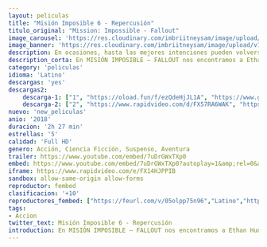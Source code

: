 ```yaml
---
layout: peliculas
title: "Misión Imposible 6 - Repercusión"
titulo_original: "Mission: Impossible - Fallout"
image_carousel: 'https://res.cloudinary.com/imbriitneysam/image/upload/v1542063895/mision-poster-min.jpg'
image_banner: 'https://res.cloudinary.com/imbriitneysam/image/upload/v1542063895/mision-banner-min.jpg'
description: En ocasiones, hasta las mejores intenciones pueden volverse contra nosotros. En MISIÓN IMPOSIBLE – FALLOUT nos encontramos a Ethan Hunt (Tom Cruise) y su equipo en el FMI (Alec Baldwin, Simon Pegg, Ving Rhames), junto con algunos aliados conocidos (Rebecca Ferguson, Michelle Monaghan) en una carrera contrarreloj después de una misión fallida. Henry Cavill, Angela Bassett y Vanessa Kirby también se unen al dinámico reparto, mientras que el director Christopher McQuarrie vuelve a ponerse al timón.
description_corta: En MISIÓN IMPOSIBLE – FALLOUT nos encontramos a Ethan Hunt (Tom Cruise) y su equipo en el FMI, junto con algunos aliados conocidos en una carrera contrarreloj después de una misión fallida....
category: 'peliculas'
idioma: 'Latino'
descargas: 'yes'
descargas2:
    descarga-1: ["1", "https://oload.fun/f/ezQdeHjJL1A", "https://www.google.com/s2/favicons?domain=openload.co","OpenLoad","https://res.cloudinary.com/imbriitneysam/image/upload/v1541473684/mexico.png", "Latino", "Full HD"]
    descarga-2: ["2", "https://www.rapidvideo.com/d/FX57RA6WAK", "https://www.google.com/s2/favicons?domain=www.rapidvideo.com","RapidVideo","https://res.cloudinary.com/imbriitneysam/image/upload/v1541473684/mexico.png", "Latino", "Full HD"]
nuevo: 'new_peliculas'
anio: '2018'
duracion: '2h 27 min'
estrellas: '5'
calidad: 'Full HD'
genero: Acción, Ciencia Ficción, Suspenso, Aventura
trailer: https://www.youtube.com/embed/7uDrGWxTXp0
embed: https://www.youtube.com/embed/7uDrGWxTXp0?autoplay=1&amp;rel=0&amp;hd=1&border=0&wmode=opaque&enablejsapi=1&modestbranding=1&controls=1&showinfo=0
iframe: https://www.rapidvideo.com/e/FX14HJPPIB
sandbox: allow-same-origin allow-forms
reproductor: fembed
clasificacion: '+10'
reproductores_fembed: ["https://feurl.com/v/05olpp75n96","Latino","https://animekao.xyz/v/nyqmlb27ell6rgy","Latino","https://jplayer.club/v/xw681i51pr6k8jz","Latino","https://feurl.com/v/xd7kgu55lyg0k8l","Latino","https://feurl.com/v/mynj4u5eerj31p0","Latino"]
tags:
- Accion
twitter_text: Misión Imposible 6 - Repercusión
introduction: En MISIÓN IMPOSIBLE – FALLOUT nos encontramos a Ethan Hunt (Tom Cruise) y su equipo en el FMI, junto con algunos aliados conocidos en una carrera contrarreloj después de una misión fallida....
---
```












